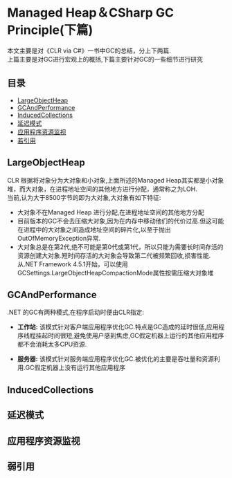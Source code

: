 # Managed Heap＆CSharp GC Principle(下篇)

本文主要是对《CLR via C#》一书中GC的总结，分上下两篇.  
上篇主要是对GC进行宏观上的概括,下篇主要针对GC的一些细节进行研究

## 目录
- [LargeObjectHeap](#LargeObjectHeap)
- [GCAndPerformance](#GCAndPerformance)
- [InducedCollections](#InducedCollections)
- [延迟模式](#延迟模式)
- [应用程序资源监视](#应用程序资源监视)
- [若引用](#弱引用)

## LargeObjectHeap
CLR 根据将对象分为大对象和小对象,上面所述的Managed Heap其实都是小对象堆，而大对象，在进程地址空间的其他地方进行分配，通常称之为LOH.  
当前,认为大于8500字节的即为大对象,大对象有如下特征:
- 大对象不在Managed Heap 进行分配,在进程地址空间的其他地方分配
- 目前版本的GC不会去压缩大对象,因为在内存中移动他们的代价过高.但这可能在进程中的大对象之间造成地址空间的碎片化,以至于抛出OutOfMemoryException异常.
- 大对象总是在第2代,绝不可能是第0代或第1代，所以只能为需要长时间存活的资源创建大对象.短时间存活的大对象会导致第二代被频繁回收,损害性能.
从.NET Framework 4.5.1开始，可以使用GCSettings.LargeObjectHeapCompactionMode属性按需压缩大对象堆

## GCAndPerformance

.NET 的GC有两种模式,在程序启动时便由CLR指定:  
- __工作站:__ 该模式针对客户端应用程序优化GC.特点是GC造成的延时很低,应用程序线程挂起时间很短,避免使用户感到焦虑,GC假定机器上运行的其他应用程序都不会消耗太多CPU资源.

- __服务器:__ 该模式针对服务端应用程序优化GC.被优化的主要是吞吐量和资源利用.GC假定机器上没有运行其他应用程序

## InducedCollections

## 延迟模式

## 应用程序资源监视

## 弱引用

